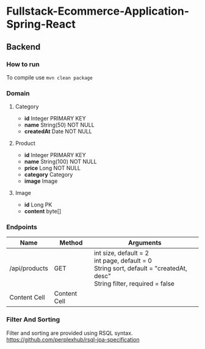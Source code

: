 # Fullstack-Ecommerce-Application-Spring-React
## Backend

### How to run
To compile use `mvn clean package`

### Domain

1. Category
   - __id__ Integer PRIMARY KEY
   - __name__ String(50) NOT NULL
   - __createdAt__ Date NOT NULL

2. Product
   - __id__ Integer PRIMARY KEY
   - __name__ String(100) NOT NULL
   - __price__ Long NOT NULL
   - __category__ Category
   - __image__ Image
   
3. Image
   - __id__ Long PK
   - __content__ byte[]

### Endpoints

| Name  | Method | Arguments |
| ------------- | ------------- | ------------- |
| /api/products  | GET  | int size, default = 2 <br /> int page, default = 0 <br /> String sort, default = "createdAt, desc" <br /> String filter, required = false|
| Content Cell  | Content Cell  |  |

### Filter And Sorting
Filter and sorting are provided using RSQL syntax. https://github.com/perplexhub/rsql-jpa-specification
